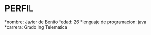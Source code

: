 PERFIL
=============================================
*nombre: Javier de Benito
*edad: 26
*lenguaje de programacion: java
*carrera: Grado Ing Telematica
